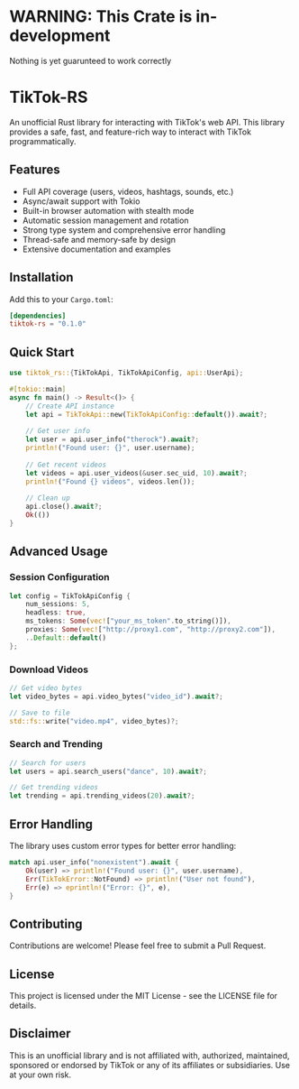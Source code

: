 # WARNING: This Crate is in-development
Nothing is yet guarunteed to work correctly

# TikTok-RS

An unofficial Rust library for interacting with TikTok's web API. This library provides a safe, fast, and feature-rich way to interact with TikTok programmatically.

## Features

- Full API coverage (users, videos, hashtags, sounds, etc.)
- Async/await support with Tokio
- Built-in browser automation with stealth mode
- Automatic session management and rotation
- Strong type system and comprehensive error handling
- Thread-safe and memory-safe by design
- Extensive documentation and examples

## Installation

Add this to your `Cargo.toml`:

```toml
[dependencies]
tiktok-rs = "0.1.0"
```

## Quick Start

```rust
use tiktok_rs::{TikTokApi, TikTokApiConfig, api::UserApi};

#[tokio::main]
async fn main() -> Result<()> {
    // Create API instance
    let api = TikTokApi::new(TikTokApiConfig::default()).await?;
    
    // Get user info
    let user = api.user_info("therock").await?;
    println!("Found user: {}", user.username);
    
    // Get recent videos
    let videos = api.user_videos(&user.sec_uid, 10).await?;
    println!("Found {} videos", videos.len());
    
    // Clean up
    api.close().await?;
    Ok(())
}
```

## Advanced Usage

### Session Configuration

```rust
let config = TikTokApiConfig {
    num_sessions: 5,
    headless: true,
    ms_tokens: Some(vec!["your_ms_token".to_string()]),
    proxies: Some(vec!["http://proxy1.com", "http://proxy2.com"]),
    ..Default::default()
};
```

### Download Videos

```rust
// Get video bytes
let video_bytes = api.video_bytes("video_id").await?;

// Save to file
std::fs::write("video.mp4", video_bytes)?;
```

### Search and Trending

```rust
// Search for users
let users = api.search_users("dance", 10).await?;

// Get trending videos
let trending = api.trending_videos(20).await?;
```

## Error Handling

The library uses custom error types for better error handling:

```rust
match api.user_info("nonexistent").await {
    Ok(user) => println!("Found user: {}", user.username),
    Err(TikTokError::NotFound) => println!("User not found"),
    Err(e) => eprintln!("Error: {}", e),
}
```

## Contributing

Contributions are welcome! Please feel free to submit a Pull Request.

## License

This project is licensed under the MIT License - see the LICENSE file for details.

## Disclaimer

This is an unofficial library and is not affiliated with, authorized, maintained, sponsored or endorsed by TikTok or any of its affiliates or subsidiaries. Use at your own risk.
